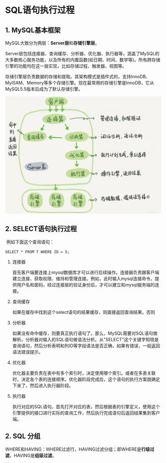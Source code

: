# SQL语句执行过程

## 1. MySQL基本框架

​	MySQL大致分为两层：**Server层**和**存储引擎层**。

​	Server层包括连接器、查询缓存、分析器、优化器、执行器等，涵盖了MySQL的大多数核心服务功能，以及所有的内置函数(如日期、时间、数学等)。所有跨存储引擎的功能均在这一层实现，比如存储过程、触发器、视图等。

​	存储引擎层负责数据的存储和提取。其架构模式是插件式的，支持InnoDB、MyISAM、Memory等多个存储引擎。现在最常用的存储引擎是InnoDB，它从MySQL5.5版本后成为了默认存储引擎。



![mysql逻辑架构](sql.png)



## 2. SELECT语句执行过程

​	例如下面这个查询语句：

```mysql
SELECT * FROM T WHERE ID = 5;	
```

 1.    连接器

       首先客户端要连接上mysql数据库才可以进行后续操作。连接器负责跟客户端建立连接、获取权限、维持和管理连接。例如，此时输入mysql连接命令，提供用户名和密码，经过连接层的验证身份后，才可以建立和mysql服务端的连接。

 2.    查询缓存

       如果在缓存中找到这个select语句的结果缓存，则直接返回查询结果。否则

 3.    分析器

       如果没有命中缓存，则要真正执行语句了。那么，MySQL需要对SQL语句做解析。分析器对输入的SQL语句做语法分析。从"SELECT"这个关键字知晓是查询语句，然后分析表明和列ID等字段语法是否正确，如果有错误，一般返回语法错误提示。

 4.    优化器

       优化器主要负责在表中有多个索引时，决定使用哪个索引。或者在多表关联时，决定各个表的连接顺序。优化器阶段完成后，这个语句的执行方案就确定下来了，然后进入执行器阶段。

 5.    执行器

       执行对应的SQL语句。首先打开对应的表，然后根据表的引擎定义，使用这个引擎提供的接口进行实际的查询工作，然后执行完成语句后返回结果集到客户端。





## 2. SQL 分组

​	WHERE和HAVING：WHERE过滤行，HAVING过滤分组；即WHERE是**行级过滤**，HAVING是**组级过滤**。







